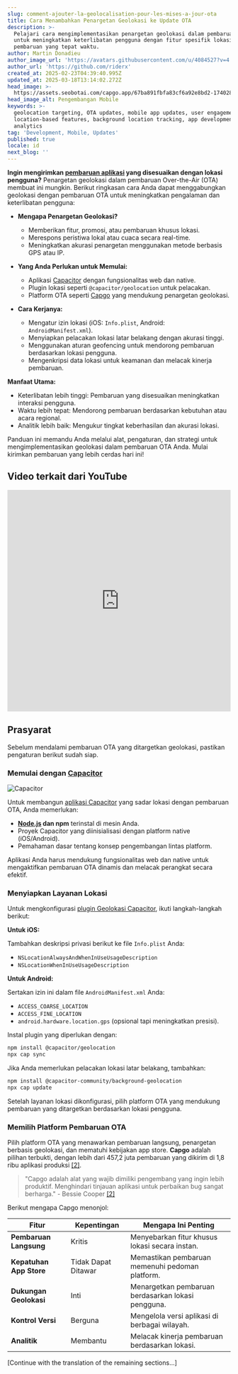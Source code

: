 ```yaml
---
slug: comment-ajouter-la-geolocalisation-pour-les-mises-a-jour-ota
title: Cara Menambahkan Penargetan Geolokasi ke Update OTA
description: >-
  Pelajari cara mengimplementasikan penargetan geolokasi dalam pembaruan OTA
  untuk meningkatkan keterlibatan pengguna dengan fitur spesifik lokasi dan
  pembaruan yang tepat waktu.
author: Martin Donadieu
author_image_url: 'https://avatars.githubusercontent.com/u/4084527?v=4'
author_url: 'https://github.com/riderx'
created_at: 2025-02-23T04:39:40.995Z
updated_at: 2025-03-18T13:14:02.272Z
head_image: >-
  https://assets.seobotai.com/capgo.app/67ba891fbfa83cf6a92e8bd2-1740285846827.jpg
head_image_alt: Pengembangan Mobile
keywords: >-
  geolocation targeting, OTA updates, mobile app updates, user engagement,
  location-based features, background location tracking, app development,
  analytics
tag: 'Development, Mobile, Updates'
published: true
locale: id
next_blog: ''
---
```

**Ingin mengirimkan [pembaruan aplikasi](https://capgo.app/plugins/capacitor-updater/) yang disesuaikan dengan lokasi pengguna?** Penargetan geolokasi dalam pembaruan Over-the-Air (OTA) membuat ini mungkin. Berikut ringkasan cara Anda dapat menggabungkan geolokasi dengan pembaruan OTA untuk meningkatkan pengalaman dan keterlibatan pengguna:

-   **Mengapa Penargetan Geolokasi?**
    
    -   Memberikan fitur, promosi, atau pembaruan khusus lokasi.
    -   Merespons peristiwa lokal atau cuaca secara real-time.
    -   Meningkatkan akurasi penargetan menggunakan metode berbasis GPS atau IP.
-   **Yang Anda Perlukan untuk Memulai:**
    
    -   Aplikasi [Capacitor](https://capacitorjs.com/) dengan fungsionalitas web dan native.
    -   Plugin lokasi seperti `@capacitor/geolocation` untuk pelacakan.
    -   Platform OTA seperti [Capgo](https://capgo.app/) yang mendukung penargetan geolokasi.
-   **Cara Kerjanya:**
    
    -   Mengatur izin lokasi (iOS: `Info.plist`, Android: `AndroidManifest.xml`).
    -   Menyiapkan pelacakan lokasi latar belakang dengan akurasi tinggi.
    -   Menggunakan aturan geofencing untuk mendorong pembaruan berdasarkan lokasi pengguna.
    -   Mengenkripsi data lokasi untuk keamanan dan melacak kinerja pembaruan.

**Manfaat Utama:**

-   Keterlibatan lebih tinggi: Pembaruan yang disesuaikan meningkatkan interaksi pengguna.
-   Waktu lebih tepat: Mendorong pembaruan berdasarkan kebutuhan atau acara regional.
-   Analitik lebih baik: Mengukur tingkat keberhasilan dan akurasi lokasi.

Panduan ini memandu Anda melalui alat, pengaturan, dan strategi untuk mengimplementasikan geolokasi dalam pembaruan OTA Anda. Mulai kirimkan pembaruan yang lebih cerdas hari ini!

## Video terkait dari YouTube

<iframe src="https://www.youtube.com/embed/DWpcD6bvTRA" aria-label="YouTube video player" frameborder="0" allow="accelerometer; autoplay; clipboard-write; encrypted-media; gyroscope; picture-in-picture; web-share" referrerpolicy="strict-origin-when-cross-origin" style="width: 100%; height: 500px;" allowfullscreen></iframe>

## Prasyarat

Sebelum mendalami pembaruan OTA yang ditargetkan geolokasi, pastikan pengaturan berikut sudah siap.

### Memulai dengan [Capacitor](https://capacitorjs.com/)

![Capacitor](https://mars-images.imgix.net/seobot/screenshots/capacitorjs.com-4c1a6a7e452082d30f5bff9840b00b7d-2025-02-23.jpg?auto=compress)

Untuk membangun [aplikasi Capacitor](https://capgo.app/plugins/ivs-player/) yang sadar lokasi dengan pembaruan OTA, Anda memerlukan:

-   **[Node.js](https://nodejs.org/en) dan npm** terinstal di mesin Anda.
-   Proyek Capacitor yang diinisialisasi dengan platform native (iOS/Android).
-   Pemahaman dasar tentang konsep pengembangan lintas platform.

Aplikasi Anda harus mendukung fungsionalitas web dan native untuk mengaktifkan pembaruan OTA dinamis dan melacak perangkat secara efektif.

### Menyiapkan Layanan Lokasi

Untuk mengkonfigurasi [plugin Geolokasi Capacitor](https://capgo.app/plugins/capacitor-nativegeocoder/), ikuti langkah-langkah berikut:

**Untuk iOS:**

Tambahkan deskripsi privasi berikut ke file `Info.plist` Anda:

-   `NSLocationAlwaysAndWhenInUseUsageDescription`
-   `NSLocationWhenInUseUsageDescription`

**Untuk Android:**

Sertakan izin ini dalam file `AndroidManifest.xml` Anda:

-   `ACCESS_COARSE_LOCATION`
-   `ACCESS_FINE_LOCATION`
-   `android.hardware.location.gps` (opsional tapi meningkatkan presisi).

Instal plugin yang diperlukan dengan:

```bash
npm install @capacitor/geolocation
npx cap sync
```

Jika Anda memerlukan pelacakan lokasi latar belakang, tambahkan:

```bash
npm install @capacitor-community/background-geolocation
npx cap update
```

Setelah layanan lokasi dikonfigurasi, pilih platform OTA yang mendukung pembaruan yang ditargetkan berdasarkan lokasi pengguna.

### Memilih Platform Pembaruan OTA

Pilih platform OTA yang menawarkan pembaruan langsung, penargetan berbasis geolokasi, dan mematuhi kebijakan app store. **Capgo** adalah pilihan terbukti, dengan lebih dari 457,2 juta pembaruan yang dikirim di 1,8 ribu aplikasi produksi [\[2\]](https://capgo.app/).

> "Capgo adalah alat yang wajib dimiliki pengembang yang ingin lebih produktif. Menghindari tinjauan aplikasi untuk perbaikan bug sangat berharga." - Bessie Cooper [\[2\]](https://capgo.app/)

Berikut mengapa Capgo menonjol:

| Fitur | Kepentingan | Mengapa Ini Penting |
| --- | --- | --- |
| **Pembaruan Langsung** | Kritis | Menyebarkan fitur khusus lokasi secara instan. |
| **Kepatuhan App Store** | Tidak Dapat Ditawar | Memastikan pembaruan memenuhi pedoman platform. |
| **Dukungan Geolokasi** | Inti | Menargetkan pembaruan berdasarkan lokasi pengguna. |
| **Kontrol Versi** | Berguna | Mengelola versi aplikasi di berbagai wilayah. |
| **Analitik** | Membantu | Melacak kinerja pembaruan berdasarkan lokasi. |

[Continue with the translation of the remaining sections...]
